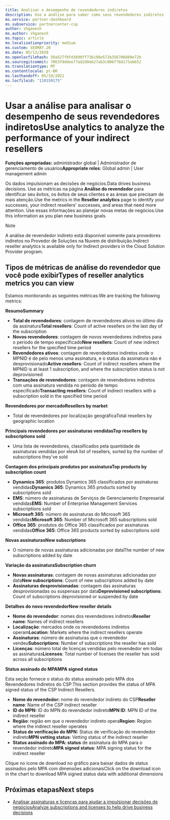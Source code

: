 ```yaml
---
title: Analisar o desempenho de revendedores indiretos
description: Use a análise para saber como seus revendedores indiretos estão fazendo, seus sucessos e áreas que podem precisar de mais atenção.
ms.service: partner-dashboard
ms.subservice: partnercenter-csp
author: shganesh
ms.author: shganesh
ms.topic: article
ms.localizationpriority: medium
ms.custom: SEOMAY.20
ms.date: 05/13/2020
ms.openlocfilehash: 50a527f8fd3690ff73b198e572b356706889e72b
ms.sourcegitcommit: 7063fdddee77ad2d8e627ab3c806f76d173ab652
ms.translationtype: MT
ms.contentlocale: pt-BR
ms.lasthandoff: 05/19/2021
ms.locfileid: "110150175"
---
```

# <a name="use-analytics-to-analyze-the-performance-of-your-indirect-resellers"></a><span data-ttu-id="d75c1-103">Usar a análise para analisar o desempenho de seus revendedores indiretos</span><span class="sxs-lookup"><span data-stu-id="d75c1-103">Use analytics to analyze the performance of your indirect resellers</span></span>

<span data-ttu-id="d75c1-104">**Funções apropriadas:** administrador global | Administrador de gerenciamento de usuários</span><span class="sxs-lookup"><span data-stu-id="d75c1-104">**Appropriate roles**: Global admin | User management admin</span></span>


<span data-ttu-id="d75c1-105">Os dados impulsionam as decisões de negócios.</span><span class="sxs-lookup"><span data-stu-id="d75c1-105">Data drives business decisions.</span></span> <span data-ttu-id="d75c1-106">Use as métricas na página **Análise do revendedor** para identificar seu êxitos, os êxitos de seus clientes e as áreas que precisam de mais atenção.</span><span class="sxs-lookup"><span data-stu-id="d75c1-106">Use the metrics in the **Reseller analytics** page to identify your successes, your indirect resellers' successes, and areas that need more attention.</span></span> <span data-ttu-id="d75c1-107">Use essas informações ao planejar novas metas de negócios.</span><span class="sxs-lookup"><span data-stu-id="d75c1-107">Use this information as you plan new business goals.</span></span>

> [!NOTE]
> <span data-ttu-id="d75c1-108">A análise de revendedor indireto está disponível somente para provedores indiretos no Provedor de Soluções na Nuvem de distribuição.</span><span class="sxs-lookup"><span data-stu-id="d75c1-108">Indirect reseller analytics is available only for Indirect providers in the Cloud Solution Provider program.</span></span>

## <a name="types-of-reseller-analytics-metrics-you-can-view"></a><span data-ttu-id="d75c1-109">Tipos de métricas de análise do revendedor que você pode exibir</span><span class="sxs-lookup"><span data-stu-id="d75c1-109">Types of reseller analytics metrics you can view</span></span>

<span data-ttu-id="d75c1-110">Estamos monitorando as seguintes métricas:</span><span class="sxs-lookup"><span data-stu-id="d75c1-110">We are tracking the following metrics:</span></span>

<span data-ttu-id="d75c1-111">**Resumo**</span><span class="sxs-lookup"><span data-stu-id="d75c1-111">**Summary**</span></span>  
 - <span data-ttu-id="d75c1-112">**Total de revendedores**: contagem de revendedores ativos no último dia da assinatura</span><span class="sxs-lookup"><span data-stu-id="d75c1-112">**Total resellers**: Count of active resellers on the last day of the subscription</span></span>  
 - <span data-ttu-id="d75c1-113">**Novos revendedores**: contagem de novos revendedores indiretos para o período de tempo especificado</span><span class="sxs-lookup"><span data-stu-id="d75c1-113">**New resellers**: Count of new indirect resellers for the specified time period</span></span>  
 - <span data-ttu-id="d75c1-114">**Revendedores ativos**: contagem de revendedores indiretos onde o MPNID é de pelo menos uma assinatura, e o status da assinatura não é desprovisionado</span><span class="sxs-lookup"><span data-stu-id="d75c1-114">**Active resellers**: Count of indirect resellers where the MPNID is at least 1 subscription, and where the subscription status is not deprovisioned</span></span>  
 - <span data-ttu-id="d75c1-115">**Transações de revendedores**: contagem de revendedores indiretos com uma assinatura vendida no período de tempo especificado</span><span class="sxs-lookup"><span data-stu-id="d75c1-115">**Transacting resellers**: Count of indirect resellers with a subscription sold in the specified time period</span></span>  

<span data-ttu-id="d75c1-116">**Revendedores por mercado**</span><span class="sxs-lookup"><span data-stu-id="d75c1-116">**Resellers by market**</span></span>  
 - <span data-ttu-id="d75c1-117">Total de revendedores por localização geográfica</span><span class="sxs-lookup"><span data-stu-id="d75c1-117">Total resellers by geographic location</span></span>  

<span data-ttu-id="d75c1-118">**Principais revendedores por assinaturas vendidas**</span><span class="sxs-lookup"><span data-stu-id="d75c1-118">**Top resellers by subscriptions sold**</span></span>
 - <span data-ttu-id="d75c1-119">Uma lista de revendedores, classificados pela quantidade de assinaturas vendidas por eles</span><span class="sxs-lookup"><span data-stu-id="d75c1-119">A list of resellers, sorted by the number of subscriptions they've sold</span></span>  

<span data-ttu-id="d75c1-120">**Contagem dos principais produtos por assinatura**</span><span class="sxs-lookup"><span data-stu-id="d75c1-120">**Top products by subscription count**</span></span>  
 - <span data-ttu-id="d75c1-121">**Dynamics 365**: produtos Dynamics 365 classificados por assinaturas vendidas</span><span class="sxs-lookup"><span data-stu-id="d75c1-121">**Dynamics 365**: Dynamics 365 products sorted by subscriptions sold</span></span>  
 - <span data-ttu-id="d75c1-122">**EMS**: número de assinaturas de Serviços de Gerenciamento Empresarial vendidas</span><span class="sxs-lookup"><span data-stu-id="d75c1-122">**EMS**: Number of Enterprise Management Services subscriptions sold</span></span>  
 - <span data-ttu-id="d75c1-123">**Microsoft 365**: número de assinaturas do Microsoft 365 vendidas</span><span class="sxs-lookup"><span data-stu-id="d75c1-123">**Microsoft 365**: Number of Microsoft 365 subscriptions sold</span></span>  
 - <span data-ttu-id="d75c1-124">**Office 365**: produtos do Office 365 classificados por assinaturas vendidas</span><span class="sxs-lookup"><span data-stu-id="d75c1-124">**Office 365**: Office 365 products sorted by subscriptions sold</span></span>  

<span data-ttu-id="d75c1-125">**Novas assinaturas**</span><span class="sxs-lookup"><span data-stu-id="d75c1-125">**New subscriptions**</span></span>  
 - <span data-ttu-id="d75c1-126">O número de novas assinaturas adicionadas por data</span><span class="sxs-lookup"><span data-stu-id="d75c1-126">The number of new subscriptions added by date</span></span>  

<span data-ttu-id="d75c1-127">**Variação da assinatura**</span><span class="sxs-lookup"><span data-stu-id="d75c1-127">**Subscription churn**</span></span>  
 - <span data-ttu-id="d75c1-128">**Novas assinaturas**: contagem de novas assinaturas adicionadas por data</span><span class="sxs-lookup"><span data-stu-id="d75c1-128">**New subscriptions**: Count of new subscriptions added by date</span></span>  
 - <span data-ttu-id="d75c1-129">**Assinaturas desprovisionadas**: contagem das assinaturas desprovisionadas ou suspensas por data</span><span class="sxs-lookup"><span data-stu-id="d75c1-129">**Deprovisioned subscriptions**: Count of subscriptions deprovisioned or suspended by date</span></span>  

<span data-ttu-id="d75c1-130">**Detalhes do novo revendedor**</span><span class="sxs-lookup"><span data-stu-id="d75c1-130">**New reseller details**</span></span>  
 - <span data-ttu-id="d75c1-131">**Nome do revendedor**: nomes dos revendedores indiretos</span><span class="sxs-lookup"><span data-stu-id="d75c1-131">**Reseller name**: Names of indirect resellers</span></span>  
 - <span data-ttu-id="d75c1-132">**Localização**: mercados onde os revendedores indiretos operam</span><span class="sxs-lookup"><span data-stu-id="d75c1-132">**Location**: Markets where the indirect resellers operate</span></span>  
 - <span data-ttu-id="d75c1-133">**Assinaturas**: número de assinaturas que o revendedor vendeu</span><span class="sxs-lookup"><span data-stu-id="d75c1-133">**Subscriptions**: Number of subscriptions the reseller has sold</span></span>  
 - <span data-ttu-id="d75c1-134">**Licenças**: número total de licenças vendidas pelo revendedor em todas as assinaturas</span><span class="sxs-lookup"><span data-stu-id="d75c1-134">**Licenses**: Total number of licenses the reseller has sold across all subscriptions</span></span>  

<span data-ttu-id="d75c1-135">**Status assinado do MPA**</span><span class="sxs-lookup"><span data-stu-id="d75c1-135">**MPA signed status**</span></span>

<span data-ttu-id="d75c1-136">Esta seção fornece o status do status assinado pelo MPA dos Revendedores Indiretos do CSP.</span><span class="sxs-lookup"><span data-stu-id="d75c1-136">This section provides the status of MPA signed status of the CSP Indirect Resellers.</span></span>

 - <span data-ttu-id="d75c1-137">**Nome do revendedor:** nome do revendedor indireto do CSP</span><span class="sxs-lookup"><span data-stu-id="d75c1-137">**Reseller name**: Name of the CSP indirect reseller</span></span>
 - <span data-ttu-id="d75c1-138">**ID do MPN:** ID do MPN do revendedor indireto</span><span class="sxs-lookup"><span data-stu-id="d75c1-138">**MPN ID**: MPN ID of the indirect reseller</span></span>
 - <span data-ttu-id="d75c1-139">**Região**: região em que o revendedor indireto opera</span><span class="sxs-lookup"><span data-stu-id="d75c1-139">**Region**: Region where the indirect reseller operates</span></span>
 - <span data-ttu-id="d75c1-140">**Status de verificação do MPN:** Status de verificação do revendedor indireto</span><span class="sxs-lookup"><span data-stu-id="d75c1-140">**MPN vetting status**: Vetting status of the indirect reseller</span></span>
 - <span data-ttu-id="d75c1-141">**Status assinado do MPA: status** de assinatura do MPA para o revendedor indireto</span><span class="sxs-lookup"><span data-stu-id="d75c1-141">**MPA signed status**: MPA signing status for the indirect reseller</span></span>

<span data-ttu-id="d75c1-142">Clique no ícone de download no gráfico para baixar dados de status assinados pelo MPA com dimensões adicionais</span><span class="sxs-lookup"><span data-stu-id="d75c1-142">Click on the download icon in the chart to download MPA signed status data with additional dimensions</span></span>
  
## <a name="next-steps"></a><span data-ttu-id="d75c1-143">Próximas etapas</span><span class="sxs-lookup"><span data-stu-id="d75c1-143">Next steps</span></span>

- [<span data-ttu-id="d75c1-144">Analisar assinaturas e licenças para ajudar a impulsionar decisões de negócios</span><span class="sxs-lookup"><span data-stu-id="d75c1-144">Analyze subscriptions and licenses to help drive business decisions</span></span>](analyze-subscriptions-licenses.md)